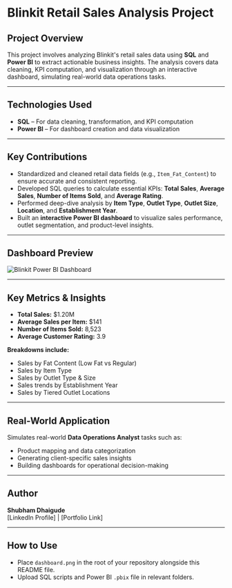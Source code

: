 
# Blinkit Retail Sales Analysis Project

## **Project Overview**

This project involves analyzing Blinkit's retail sales data using **SQL** and **Power BI** to extract actionable business insights. The analysis covers data cleaning, KPI computation, and visualization through an interactive dashboard, simulating real-world data operations tasks.

---

## **Technologies Used**

- **SQL** – For data cleaning, transformation, and KPI computation  
- **Power BI** – For dashboard creation and data visualization

---

## **Key Contributions**

- Standardized and cleaned retail data fields (e.g., `Item_Fat_Content`) to ensure accurate and consistent reporting.
- Developed SQL queries to calculate essential KPIs: **Total Sales**, **Average Sales**, **Number of Items Sold**, and **Average Rating**.
- Performed deep-dive analysis by **Item Type**, **Outlet Type**, **Outlet Size**, **Location**, and **Establishment Year**.
- Built an **interactive Power BI dashboard** to visualize sales performance, outlet segmentation, and product-level insights.

---

## **Dashboard Preview**

![Blinkit Power BI Dashboard](./dashboard.png)

---

## **Key Metrics & Insights**

- **Total Sales:** $1.20M  
- **Average Sales per Item:** $141  
- **Number of Items Sold:** 8,523  
- **Average Customer Rating:** 3.9  

**Breakdowns include:**

- Sales by Fat Content (Low Fat vs Regular)  
- Sales by Item Type  
- Sales by Outlet Type & Size  
- Sales trends by Establishment Year  
- Sales by Tiered Outlet Locations  

---

## **Real-World Application**

Simulates real-world **Data Operations Analyst** tasks such as:

- Product mapping and data categorization  
- Generating client-specific sales insights  
- Building dashboards for operational decision-making  

---

## **Author**

**Shubham Dhaigude**  
[LinkedIn Profile] | [Portfolio Link]

---

## **How to Use**

- Place `dashboard.png` in the root of your repository alongside this README file.  
- Upload SQL scripts and Power BI `.pbix` file in relevant folders.  
